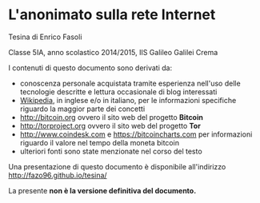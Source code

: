 # L'anonimato sulla rete Internet

Tesina di Enrico Fasoli

Classe 5IA, anno scolastico 2014/2015, IIS Galileo Galilei Crema

I contenuti di questo documento sono derivati da:

- conoscenza personale acquistata tramite esperienza nell'uso delle tecnologie descritte e lettura occasionale di blog interessati
- [Wikipedia](https://it.wikipedia.org), in inglese e/o in italiano, per le informazioni specifiche riguardo la maggior parte dei concetti
- http://bitcoin.org ovvero il sito web del progetto __Bitcoin__
- http://torproject.org ovvero il sito web del progetto __Tor__
- http://www.coindesk.com e https://bitcoincharts.com per informazioni riguardo il valore nel tempo della moneta bitcoin
- ulteriori fonti sono state menzionate nel corso del testo

Una presentazione di questo documento è disponibile all'indirizzo http://fazo96.github.io/tesina/

La presente __non è la versione definitiva del documento.__
